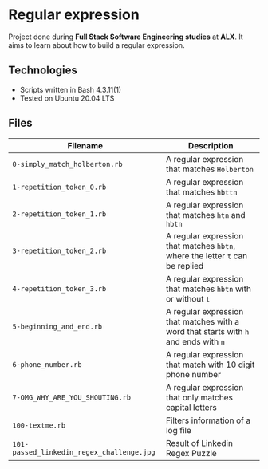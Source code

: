# Regular expression
Project done during **Full Stack Software Engineering studies** at **ALX**. It aims to learn about how to build a regular expression.

## Technologies
* Scripts written in Bash 4.3.11(1)
* Tested on Ubuntu 20.04 LTS

## Files

| Filename | Description |
| -------- | ----------- |
| `0-simply_match_holberton.rb` | A regular expression that matches `Holberton` |
| `1-repetition_token_0.rb` | A regular expression that matches `hbttn` |
| `2-repetition_token_1.rb` | A regular expression that matches `htn` and `hbtn` |
| `3-repetition_token_2.rb` | A regular expression that matches `hbtn`, where the letter `t` can be replied |
| `4-repetition_token_3.rb` | A regular expression that matches `hbtn` with or without `t` |
| `5-beginning_and_end.rb` | A regular expression that matches with a word that starts with `h` and ends with `n` |
| `6-phone_number.rb` | A regular expression that match with 10 digit phone number|
| `7-OMG_WHY_ARE_YOU_SHOUTING.rb` | A regular expression that only matches capital letters |
| `100-textme.rb` | Filters information of a log file |
| `101-passed_linkedin_regex_challenge.jpg` | Result of Linkedin Regex Puzzle |
